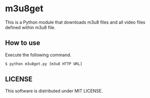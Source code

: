 # m3u8get

This is a Python module that downloads m3u8 files and all video files defined within m3u8 file.

## How to use

Execute the following command.

```bash
$ python m3u8get.py [m3u8 HTTP URL]
```

## LICENSE

This software is distributed under MIT LICENSE.


